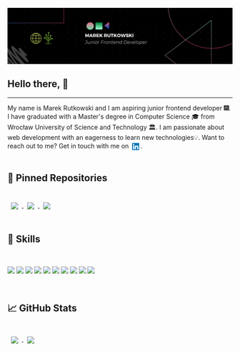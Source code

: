 ![Github banner](./elements/Github-profile-README.png)
## Hello there, 👋
<hr>
My name is Marek Rutkowski and I am aspiring junior frontend developer 🎆. I have graduated with a Master's degree in Computer Science 🎓 from Wrocław University of Science and Technology 🏛️. I am passionate about web development with an eagerness to learn new technologies💡. Want to reach out to me? Get in touch with me on <a href="https://www.linkedin.com/in/mar-rutkowski"><img  style="margin:0.2rem;vertical-align:middle;" src="./elements/linkedin.png" /></a>.

<br>
<br>

## 📌 Pinned Repositories

<br>

<a href="https://github.com/rutekmar00/instagram-clone">
  <img align="center" style="margin:0.5rem" src="https://github-readme-stats.vercel.app/api/pin/?username=rutekmar00&repo=instagram-clone&title_color=ffffff&text_color=c9cacc&icon_color=4AB197&bg_color=49282C" />
</a>

<a href="https://github.com/rutekmar00/self-discipline-rpg-app">
  <img align="center" style="margin:0.5rem" src="https://github-readme-stats.vercel.app/api/pin/?username=rutekmar00&repo=self-discipline-rpg-app&title_color=ffffff&text_color=c9cacc&icon_color=4AB197&bg_color=49282C" />
</a>

<a href="https://github.com/rutekmar00/digital-map-editor">
  <img align="center" style="margin:0.5rem" src="https://github-readme-stats.vercel.app/api/pin/?username=rutekmar00&repo=digital-map-editor&title_color=ffffff&text_color=c9cacc&icon_color=4AB197&bg_color=49282C" />
</a>

<br>
<br>

## 💼 Skills

<br>

![](https://img.shields.io/badge/Code-HTML-informational?style=flat&logo=HTML5&logoColor=white&color=49282C)
![](https://img.shields.io/badge/Code-React-informational?style=flat&logo=react&logoColor=white&color=49282C)
![](https://img.shields.io/badge/Code-JavaScript-informational?style=flat&logo=JavaScript&logoColor=white&color=49282C)
![](https://img.shields.io/badge/Code-Redux-informational?style=flat&logo=Redux&logoColor=white&color=49282C)
![](https://img.shields.io/badge/Code/Tools-Firebase-informational?style=flat&logo=firebase&logoColor=white&color=49282C)
![](https://img.shields.io/badge/Style-CSS-informational?style=flat&logo=CSS3&logoColor=white&color=49282C)
![](https://img.shields.io/badge/Style-styled--components-informational?style=flat&logo=styled-components&logoColor=white&color=49282C)
![](https://img.shields.io/badge/Style-Boostrap-informational?style=flat&logo=bootstrap&logoColor=white&color=49282C)
![](https://img.shields.io/badge/Tools-NPM-informational?style=flat&logo=npm&logoColor=white&color=49282C)
![](https://img.shields.io/badge/Tools-GitHub-informational?style=flat&logo=GitHub&logoColor=white&color=49282C)



<br>

## &#x1f4c8; GitHub Stats

<br>

<a href="https://github.com/rutekmar00">
  <img align="center" style="margin:0.5rem" src="https://github-readme-stats.vercel.app/api/top-langs/?username=rutekmar00&hide=html,css&title_color=ffffff&text_color=c9cacc&icon_color=4AB197&bg_color=49282C" />
</a>

<a href="https://github.com/rutekmar00">
  <img align="center" style="margin:0.5rem" src="https://github-readme-stats.vercel.app/api?username=rutekmar00&show_icons=true&line_height=27&count_private=true&title_color=ffffff&text_color=c9cacc&icon_color=4AB097&bg_color=49282C" />
</a>